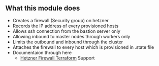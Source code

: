 ## What this module does

* Creates a firewall (Security group) on hetzner 
* Records the IP address of every provisioned hosts
* Allows ssh connection from the bastion server only
* Allowing inbound to master nodes through workers only
* Limits the outbound and inbound through the cluster
* Attaches the firewall to every host which is provisioned in .state file
* Documentaion through here
  * [Hetzner Firewall Terraform](https://registry.terraform.io/providers/hetznercloud/hcloud/latest/docs/resources/firewall) Support

